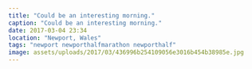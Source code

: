 ```yaml
---
title: "Could be an interesting morning."
caption: "Could be an interesting morning."
date: 2017-03-04 23:34
location: "Newport, Wales"
tags: "newport newporthalfmarathon newporthalf"
image: assets/uploads/2017/03/436996b254109056e3016b454b38985e.jpg
---
```

